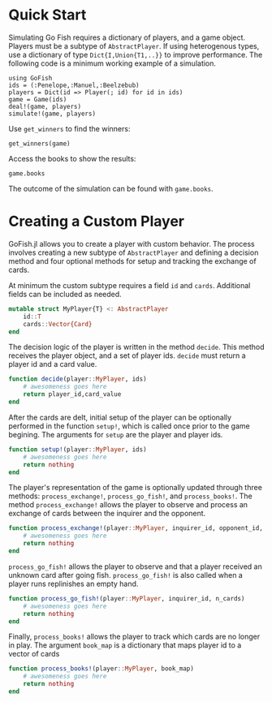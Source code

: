 # Quick Start

Simulating Go Fish requires a dictionary of players, and a game object. Players must be a subtype of `AbstractPlayer`. If using heterogenous types, use a dictionary of type `Dict{I,Union{T1,..}}` to improve performance. The following code is a minimum working example of a simulation. 

```@example quick_example
using GoFish
ids = (:Penelope,:Manuel,:Beelzebub)
players = Dict(id => Player(; id) for id in ids)
game = Game(ids)
deal!(game, players)
simulate!(game, players)
```

Use `get_winners` to find the winners:

```@example quick_example
get_winners(game)
```
Access the books to show the results: 
```@example quick_example
game.books
```

The outcome of the simulation can be found with `game.books`. 
# Creating a Custom Player

GoFish.jl allows you to create a player with custom behavior. The process involves creating a new subtype of `AbstractPlayer` and defining a decision method and four optional methods for setup and tracking the exchange of cards. 

At minimum the custom subtype requires a field `id` and `cards`. Additional fields can be included as needed.
```julia
mutable struct MyPlayer{T} <: AbstractPlayer
    id::T
    cards::Vector{Card}
end
```

The decision logic of the player is written in the method `decide`. This method receives the player object, and a set of player ids. `decide` must return a player id and a card value.  
```julia 
function decide(player::MyPlayer, ids)
    # awesomeness goes here
    return player_id,card_value
end
```

After the cards are delt, initial setup of the player can be optionally performed in the function `setup!`, which is called once prior to the game begining. The arguments for `setup` are the player and player ids. 
```julia
function setup!(player::MyPlayer, ids)
    # awesomeness goes here
    return nothing
end
```

The player's representation of the game is optionally updated through three methods: `process_exchange!`, `process_go_fish!`, and `process_books!`. The method `process_exchange!` allows the player to observe and process an exchange of cards between the inquirer and the opponent.
```julia 
function process_exchange!(player::MyPlayer, inquirer_id, opponent_id, value, cards)
    # awesomeness goes here
    return nothing
end
```
`process_go_fish!` allows the player to observe and that a player received an unknown card after going fish. `process_go_fish!` is also called when a player runs replinishes an empty hand. 
```julia 
function process_go_fish!(player::MyPlayer, inquirer_id, n_cards)
    # awesomeness goes here
    return nothing
end
```
Finally, `process_books!` allows the player to track which cards are no longer in play. The argument `book_map` is a dictionary that maps player id to a vector of cards 
```julia
function process_books!(player::MyPlayer, book_map)
    # awesomeness goes here
    return nothing
end
```
